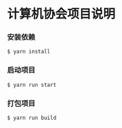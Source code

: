 # 计算机协会项目说明

### 安装依赖

```
$ yarn install
```

### 启动项目

```
$ yarn run start
```

### 打包项目

```
$ yarn run build
```


